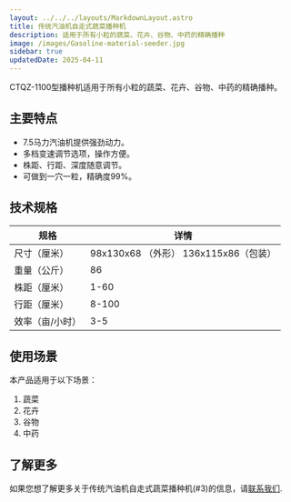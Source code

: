 ```yaml
---
layout: ../../../layouts/MarkdownLayout.astro
title: 传统汽油机自走式蔬菜播种机
description: 适用于所有小粒的蔬菜、花卉、谷物、中药的精确播种
image: /images/Gasoline-material-seeder.jpg
sidebar: true
updatedDate: 2025-04-11
---
```


CTQZ-1100型播种机适用于所有小粒的蔬菜、花卉、谷物、中药的精确播种。

## 主要特点

- 7.5马力汽油机提供强劲动力。
- 多档变速调节选项，操作方便。
- 株距、行距、深度随意调节。
- 可做到一穴一粒，精确度99%。

## 技术规格

<div class="styled-table">

| 规格 | 详情 |
|------|------|
| 尺寸（厘米） | 98x130x68 （外形） 136x115x86（包装）|
| 重量（公斤） | 86 |
| 株距（厘米） | 1-60 |
| 行距（厘米） | 8-100 |
| 效率（亩/小时） | 3-5 |

</div>

<div class="use-cases-section">
  <h2>使用场景</h2>
  <p>本产品适用于以下场景：</p>
  <ol>
    <li>蔬菜</li>
    <li>花卉</li>
    <li>谷物</li>
    <li>中药</li>
  </ol>
</div>


## 了解更多

如果您想了解更多关于传统汽油机自走式蔬菜播种机(#3)的信息，请[联系我们](/zh/contact).